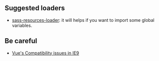 ## Suggested loaders

* [sass-resources-loader](https://vue-loader.vuejs.org/en/configurations/pre-processors.html): it will helps if you want to import some global variables.

## Be careful

* [Vue's Compatibility issues in IE9](https://blog.suzper.com/2017/03/16/IE9%E5%9C%A8vue%E4%B8%8B%E7%9A%84%E4%B8%80%E4%BA%9B%E5%85%BC%E5%AE%B9/)
